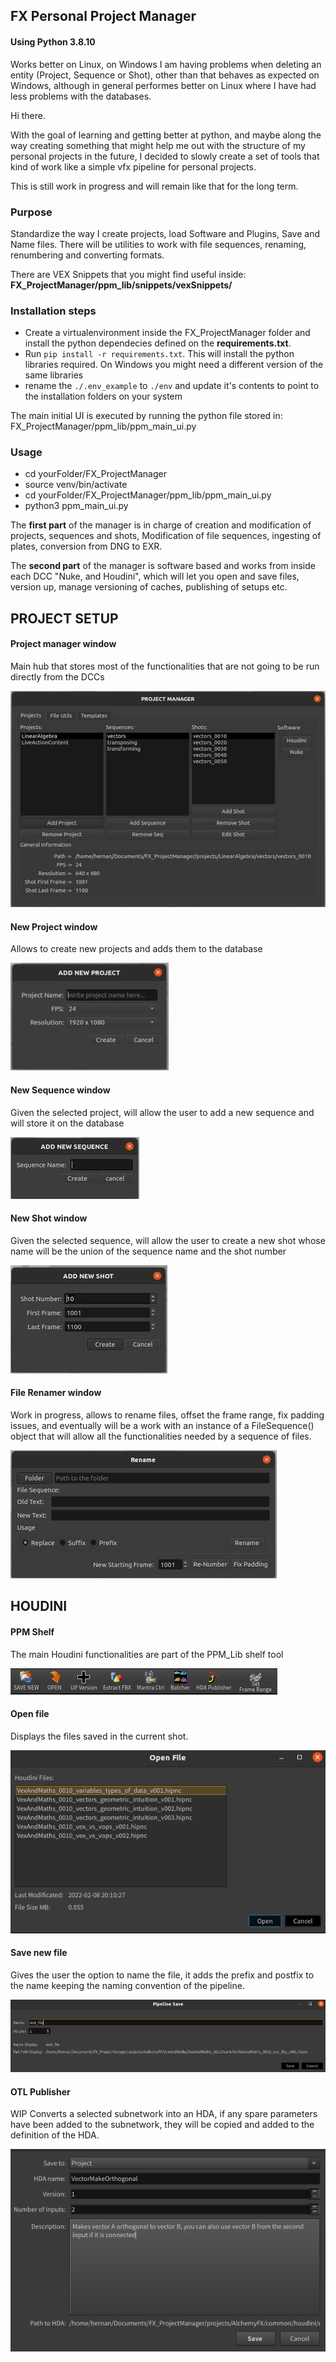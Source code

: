 ## FX Personal Project Manager
#### Using Python 3.8.10

Works better on Linux, on Windows I am having problems when deleting an entity (Project, Sequence or Shot), other than that behaves as expected on Windows, although in general performes better on Linux where I have had less problems with the databases.

Hi there.

With the goal of learning and getting better at python, and maybe along the way creating something that might help me out with the structure of my personal 
projects in the future, I decided to slowly create a set of tools that kind of work like a simple vfx pipeline for personal projects.

This is still work in progress and will remain like that for the long term.
 

### Purpose
Standardize the way I create projects, load Software and Plugins, Save and Name files.
There will be utilities to work with file sequences, renaming, renumbering and converting formats.


There are VEX Snippets that you might find useful inside:
**FX_ProjectManager/ppm_lib/snippets/vexSnippets/**


### Installation steps

 * Create a virtualenvironment inside the FX_ProjectManager folder and install the python dependecies defined on the **requirements.txt**.
 * Run ```pip install -r requirements.txt```. This will install the python libraries required. On Windows you might need a different version of the same libraries
 * rename the ```./.env_example``` to ```./env``` and update it's contents to point to the installation folders on your system

The main initial UI is executed by running the python file stored in: FX_ProjectManager/ppm_lib/ppm_main_ui.py 

### Usage

 * cd yourFolder/FX_ProjectManager
 * source venv/bin/activate
 * cd yourFolder/FX_ProjectManager/ppm_lib/ppm_main_ui.py 
 * python3 ppm_main_ui.py

The **first part** of the manager is in charge of creation and modification of projects, sequences and shots, Modification of file sequences, ingesting of plates, conversion from DNG to EXR.

The **second part** of the manager is software based and works from inside each DCC "Nuke, and Houdini", which will let you open and save files, version up, manage versioning of caches, publishing of setups etc.

## PROJECT SETUP

####      Project manager window
Main hub that stores most of the functionalities that are not going to be run directly from the DCCs

![](images/main_window.jpeg)



####      New Project window
Allows to create new projects and adds them to the database

![](images/new_project.jpeg)



####      New Sequence window
Given the selected project, will allow the user to add a new sequence and will store it on the database

![](images/new_sequence.jpeg)



####      New Shot window
Given the selected sequence, will allow the user to create a new shot whose name will be the union of the sequence name 
and the shot number

![](images/new_shot.jpeg)



####      File Renamer window
Work in progress, allows to rename files, offset the frame range, fix padding issues, and eventually will be a work with an instance of a FileSequence() object that will allow all the functionalities needed by a sequence of files.

![](images/renamer.jpg)




## HOUDINI

#### PPM Shelf
The main Houdini functionalities are part of the PPM_Lib shelf tool

![](images/PPM_Shelf.png)




#### Open file
Displays the files saved in the current shot.

![](images/openFile.png)



#### Save new file
Gives the user the option to name the file, it adds the prefix and postfix to the name keeping the naming convention of the pipeline.

![](images/savingFile.png)


#### OTL Publisher
WIP Converts a selected subnetwork into an HDA, if any spare parameters have been added to the subnetwork, they will be copied and added to the definition of the HDA.

![](images/otl_publisher.png)



